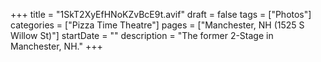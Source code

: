 +++
title = "1SkT2XyEfHNoKZvBcE9t.avif"
draft = false
tags = ["Photos"]
categories = ["Pizza Time Theatre"]
pages = ["Manchester, NH (1525 S Willow St)"]
startDate = ""
description = "The former 2-Stage in Manchester, NH."
+++
